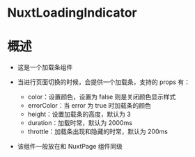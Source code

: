 # NuxtLoadingIndicator

# 概述

+ 这是一个加载条组件
+ 当进行页面切换的时候，会提供一个加载条，支持的 props 有：

  + color：设置颜色，设置为 false 则是关闭颜色显示样式
  + errorColor：当 error 为 true 时加载条的颜色
  + height：设置加载条的高度，默认为 3
  + duration：加载时常，默认为 2000ms
  + throttle：加载条出现和隐藏的时常，默认为 200ms

+ 该组件一般放在和 NuxtPage 组件同级
